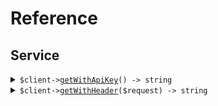 # Reference
## Service
<details><summary><code>$client-><a href="/Seed/Service/ServiceClient.php">getWithApiKey</a>() -> string</code></summary>
<dl>
<dd>

#### 📝 Description

<dl>
<dd>

<dl>
<dd>

GET request with custom api key
</dd>
</dl>
</dd>
</dl>

#### 🔌 Usage

<dl>
<dd>

<dl>
<dd>

```php
$client->service->getWithApiKey();
```
</dd>
</dl>
</dd>
</dl>


</dd>
</dl>
</details>

<details><summary><code>$client-><a href="/Seed/Service/ServiceClient.php">getWithHeader</a>($request) -> string</code></summary>
<dl>
<dd>

#### 📝 Description

<dl>
<dd>

<dl>
<dd>

GET request with custom api key
</dd>
</dl>
</dd>
</dl>

#### 🔌 Usage

<dl>
<dd>

<dl>
<dd>

```php
$client->service->getWithHeader(
    $request,
);
```
</dd>
</dl>
</dd>
</dl>

#### ⚙️ Parameters

<dl>
<dd>

<dl>
<dd>

**$request:** `\Seed\Service\Requests\HeaderAuthRequest` 
    
</dd>
</dl>
</dd>
</dl>


</dd>
</dl>
</details>
